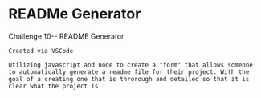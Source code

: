 # READMe Generator 

Challenge 10-- README Generator 

    Created via VSCode

    Utilizing javascript and node to create a "form" that allows someone to automatically generate a readme file for their project. With the goal of a creating one that is throrough and detailed so that it is clear what the project is.
    
